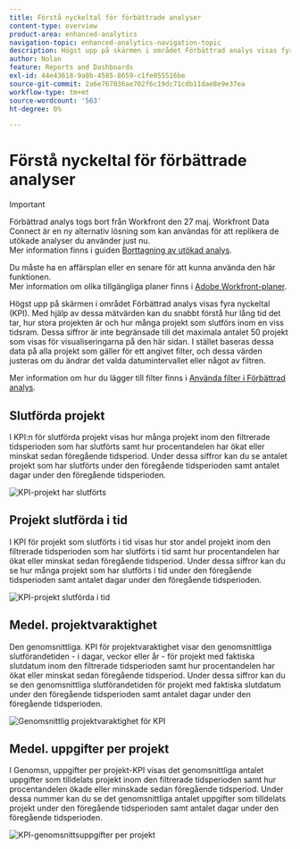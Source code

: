 ```yaml
---
title: Förstå nyckeltal för förbättrade analyser
content-type: overview
product-area: enhanced-analytics
navigation-topic: enhanced-analytics-navigation-topic
description: Högst upp på skärmen i området Förbättrad analys visas fyra nyckeltal (KPI). Med hjälp av dessa mätvärden kan du snabbt förstå hur lång tid det tar, hur stora projekten är och hur många projekt som slutförs inom en viss tidsram. Dessa siffror är inte begränsade till det maximala antalet 50 projekt som visas för visualiseringarna på den här sidan. I stället baseras dessa data på alla projekt som gäller för ett angivet filter, och dessa värden justeras om du ändrar det valda datumintervallet eller något av filtren.
author: Nolan
feature: Reports and Dashboards
exl-id: 44e43618-9a0b-4585-8659-c1fe055516be
source-git-commit: 2a6e767036ae702f6c19dc71cdb11dae8e9e37ea
workflow-type: tm+mt
source-wordcount: '563'
ht-degree: 0%

---
```


# Förstå nyckeltal för förbättrade analyser

>[!IMPORTANT]
>
>Förbättrad analys togs bort från Workfront den 27 maj. Workfront Data Connect är en ny alternativ lösning som kan användas för att replikera de utökade analyser du använder just nu. <br>Mer information finns i guiden [Borttagning av utökad analys](/help/quicksilver/product-announcements/announcements/enhanced-analytics-deprecation.md).


Du måste ha en affärsplan eller en senare för att kunna använda den här funktionen.\
Mer information om olika tillgängliga planer finns i [Adobe Workfront-planer](https://business.adobe.com/products/workfront/pricing.html).

Högst upp på skärmen i området Förbättrad analys visas fyra nyckeltal (KPI). Med hjälp av dessa mätvärden kan du snabbt förstå hur lång tid det tar, hur stora projekten är och hur många projekt som slutförs inom en viss tidsram. Dessa siffror är inte begränsade till det maximala antalet 50 projekt som visas för visualiseringarna på den här sidan. I stället baseras dessa data på alla projekt som gäller för ett angivet filter, och dessa värden justeras om du ändrar det valda datumintervallet eller något av filtren.

Mer information om hur du lägger till filter finns i [Använda filter i Förbättrad analys](../enhanced-analytics/use-enhanced-analytics-filters.md).

## Slutförda projekt

I KPI:n för slutförda projekt visas hur många projekt inom den filtrerade tidsperioden som har slutförts samt hur procentandelen har ökat eller minskat sedan föregående tidsperiod. Under dessa siffror kan du se antalet projekt som har slutförts under den föregående tidsperioden samt antalet dagar under den föregående tidsperioden.

![KPI-projekt har slutförts](assets/kpi-projects-completed-350x182.png)

## Projekt slutförda i tid

I KPI för projekt som slutförts i tid visas hur stor andel projekt inom den filtrerade tidsperioden som har slutförts i tid samt hur procentandelen har ökat eller minskat sedan föregående tidsperiod. Under dessa siffror kan du se hur många projekt som har slutförts i tid under den föregående tidsperioden samt antalet dagar under den föregående tidsperioden.

![KPI-projekt slutförda i tid](assets/kpi-projects-completed-on-time-350x180.png)

## Medel. projektvaraktighet

Den genomsnittliga. KPI för projektvaraktighet visar den genomsnittliga slutförandetiden - i dagar, veckor eller år - för projekt med faktiska slutdatum inom den filtrerade tidsperioden samt hur procentandelen har ökat eller minskat sedan föregående tidsperiod. Under dessa siffror kan du se den genomsnittliga slutförandetiden för projekt med faktiska slutdatum under den föregående tidsperioden samt antalet dagar under den föregående tidsperioden.

![Genomsnittlig projektvaraktighet för KPI](assets/kpi-avg.-project-duration-350x168.png)

## Medel. uppgifter per projekt

I Genomsn, uppgifter per projekt-KPI visas det genomsnittliga antalet uppgifter som tilldelats projekt inom den filtrerade tidsperioden samt hur procentandelen ökade eller minskade sedan föregående tidsperiod. Under dessa nummer kan du se det genomsnittliga antalet uppgifter som tilldelats projekt under den föregående tidsperioden samt antalet dagar under den föregående tidsperioden.

![KPI-genomsnittsuppgifter per projekt](assets/kpi-average-tasks-per-project-350x179.png)
